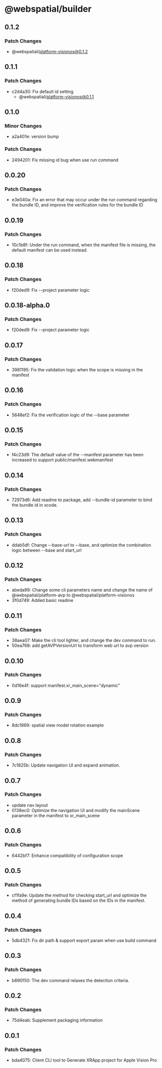# @webspatial/builder

## 0.1.2

### Patch Changes

- @webspatial/platform-visionos@0.1.2

## 0.1.1

### Patch Changes

- c2d4a30: Fix default id setting
  - @webspatial/platform-visionos@0.1.1

## 0.1.0

### Minor Changes

- a2a401e: version bump

### Patch Changes

- 2494201: Fix missing id bug when use run command

## 0.0.20

### Patch Changes

- e3e040a: Fix an error that may occur under the run command regarding the bundle ID, and improve the verification rules for the bundle ID

## 0.0.19

### Patch Changes

- 10c1b8f: Under the run command, when the manifest file is missing, the default manifest can be used instead.

## 0.0.18

### Patch Changes

- f20ded9: Fix --project parameter logic

## 0.0.18-alpha.0

### Patch Changes

- f20ded9: Fix --project parameter logic

## 0.0.17

### Patch Changes

- 3981195: Fix the validation logic when the scope is missing in the manifest

## 0.0.16

### Patch Changes

- 5648ef2: Fix the verification logic of the --base parameter

## 0.0.15

### Patch Changes

- f4c23d9: The default value of the --manifest parameter has been increased to support public/manifest.webmanifest

## 0.0.14

### Patch Changes

- 72973d6: Add readme to package, add --bundle-id parameter to bind the bundle id in xcode.

## 0.0.13

### Patch Changes

- ddab5df: Change --base-url to --base, and optimize the combination logic between --base and start_url

## 0.0.12

### Patch Changes

- abeda99: Change some cli parameters name and change the name of @webspatial/platform-avp to @webspatial/platform-visionos
- 3f0d749: Added basic readme

## 0.0.11

### Patch Changes

- 38aea07: Make the cli tool lighter, and change the dev command to run.
- 50ea768: add getAVPVersionUrl to transform web url to avp version

## 0.0.10

### Patch Changes

- 0d16e4f: support manifest.xr_main_scene="dynamic"

## 0.0.9

### Patch Changes

- 8dc1869: spatial view model rotation example

## 0.0.8

### Patch Changes

- 7c1825b: Update navigation UI and expand animation.

## 0.0.7

### Patch Changes

- update nav layout
- 0138ec0: Optimize the navigation UI and modify the mainScene parameter in the manifest to xr_main_scene

## 0.0.6

### Patch Changes

- 6442bf7: Enhance compatibility of configuration scope

## 0.0.5

### Patch Changes

- cf1fa9e: Update the method for checking start_url and optimize the method of generating bundle IDs based on the IDs in the manifest.

## 0.0.4

### Patch Changes

- 5db4321: Fix dir path & support export param when use build command

## 0.0.3

### Patch Changes

- b890f50: The dev command relaxes the detection criteria.

## 0.0.2

### Patch Changes

- 75d4eab: Supplement packaging information

## 0.0.1

### Patch Changes

- bda4075: Client CLI tool to Generate XRApp project for Apple Vision Pro
